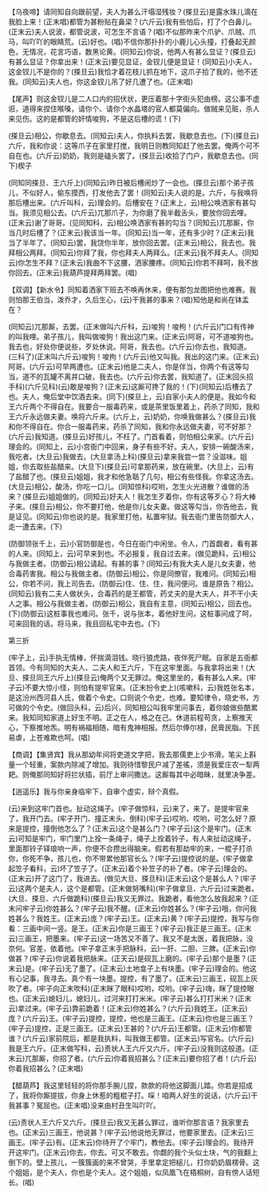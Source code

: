 <!-- { "loadSidebar": true } -->
【乌夜啼】请同知自向跟前望，夫人为甚么汗塌湿残妆？(搽旦云)是露水珠儿滴在我脸上来！(正末唱)都管为甚粉贴在鼻梁？(六斤云)我有些怕后，打了个白鼻儿。(正末云)夫人说波，都管说波，可怎生不言语？(唱)不似那昨来个爪驴、爪贼、爪马，叫吖吖的眼睛荒。(云)好也。(唱)不信你那扑扑的小鹿儿心头撞，打叠起无颜色，无情况，花言巧语，数黑论黄。(同知云)你说，他两人有甚么显证？(搽旦云)有甚么显证？你拿出来！(正末云)要见显证，金钗儿便是显证！(同知云)小夫人，这金钗儿不是你的？(搽旦云)我恰才着花枝儿抓在地下，这爪子拾了我的，他不还我。(同知云)夫人也，你这金钗儿吊了好几遭了也。(正末唱)

【尾声】则这金钗儿是二人口内的招伏状，更压着那十字街头犯由榜。这公事不虚诳，道得来捏住喉嗓，请你个、请你个水晶塔的官人都莫偏向。做贼来见赃，杀人来见伤。这的是都管的奸情唆狗，不是这后槽的谎！(下)

(搽旦云)相公，你歇息去。(同知云)夫人，你执料去罢，我歇息去也。(下)(搽旦云)六斤，我和你说：这等爪子在家里打搅，我明日则教同知赶了他去罢。俺两个可不自在也。(六斤云)奶奶，我则是磕头罢了。(搽旦云)收拾了门户，我歇息去也。(同下)楔子

(同知同搽旦、王六斤上)(同知云)昨日被后槽闹炒了一会也。(搽旦云)那个弟子孩儿，不似好人，偷东摸西，打发他去了罢！(同知云)夫人说的是。六斤，与我唤将那后槽出来。(六斤叫科，云)理会的。后槽安在？(正末上，云)相公唤洒家有甚勾当。我须见相公去。(六斤云)兀那爪子，为你磨了我半截舌头，要放你回去哩。(正末云)谢了哥哥。(见同知科，云)相公唤洒家有甚的勾当？(同知云)兀那厮，你当几时后槽了？(正末云)我该当一年。(同知云)当一年，还有多少时？(正末云)我当了半年了。(同知云)罢，我饶你半年，放你回去罢。(正末云)相公，我去也。我拜相公两拜。(同知云)你拜了我，你也拜夫人两拜么。(正末云)我不拜夫人。(同知云)你怎生不拜？(正末云)我曲不下这腰，洒家腰疼。(同知云)你若不拜呵，我不放你回去。(正末云)我葫芦提拜两拜罢。(唱)

【双调】【新水令】同知着洒家下班去不唤再休来，便有那包龙图把他也难赛。我则怕那王伯当，泼乔才，久后生心，(云)干我甚的事来？(唱)知他是和尚在钵盂在？

(同知云)兀那厮，去罢。(正末做叫六斤科，云)唆狗！唆枸！(六斤云)门口有传神的叫我哩。弟子孩儿，我叫做唆狗！我出这门来。(正末云)阿哥，可不道唆狗也。我去也，好处你便说些，歹处休说。阿哥，我去也。(六斤云)你去也，我知道。(三科了)(正末叫六斤云)唆狗！唆拘！(六斤云)他又叫我。我出的这门来。(正末云)阿哥。(六斤云)可早两遭也。(正末云)他是二夫人，你是伴当，你两个有这等勾当，道不的瓦罐不离井口破，我去也。(六斤云)你去罢，我知道了。(正末回头招手科)(六斤见科)(云)敢是唆狗？(正末云)这厮可搀了我的！(下)(同知云)后槽去了也。夫人，俺后堂中饮酒去来。(同下)(搽旦上，云)自家小夫人的便是。我如今和王六斤两个不得自在。我要合一服毒药来，或是茶里饭里着上，药杀了同知，我和王六斤永远做夫妻。唤将六斤来。(六斤上，云)奶奶，你唤我做甚么？(搽旦云)我和你不得自在。你合一服毒药来，药杀了同知，我和你永远做夫妻，可不好那？(六斤云)我知道。(搽旦云)好孩儿，不枉了。门首看着，则怕相公来家。(六斤云)理会的。(同知上，云)小宫衙门中回来，身子有些不好。夫人，安排一碗酸汤来，我吃者。(大旦云)我做去。(大旦拿汤上科)(搽旦云)拿来我尝一尝？没滋味。姐姐，你去取些盐醋来。(大旦下)(搽旦云)可拿那药来，放在碗里。(大旦上，云)有了盐醋了也。(搽旦云)姐姐，我才和他急聒了几句，相公有些怪我。你拿这汤去。(大旦云)相公，酸汤，你吃一口儿。(同知惊科)哎哟，怎生火光进散？谁做的汤来？(搽旦云)姐姐做的。(同知云)好夫人！我怎生歹着你，你有这等歹心？将大棒子来。(搽旦云)相公，你不要打他，他是你儿女夫妻。做这等勾当，你告他去，我是证见。(同知云)你也说的是。我家里打他，私置牢狱。我去衙门里告防御大人，走一遭去来。(下)

(防御领张千上，云)小官防御是也，今日在衙门中闲坐。令人，门首觑者，看有甚的人来。(同知上，云)可早来到也。不必报复，我自过去来。(做见跪科，云)相公与我做主者。(防御云)相公请起。有甚的事？(同知云)有我大夫人是儿女夫妻，他合毒药害我。相公与我做主者。(防御云)相公，你是同僚官，我难问。(同知云)相公，你若不问，我上司告去。(防御云)住、住、住，我问便问。谁是原告？相公。(同知云)我有二夫人做状头，合毒药的是王都管，药丈夫的是大夫人，并不干小夫人之事。相公与我做主者。(防御云)相公，我自有主意，(同知云)相公，回去也。(下)(防御云)这桩事我也难问。张千，说与张本，着他好生问，这桩事问成了呵，可来回我的话。将马来，我且回私宅中去也。(下)


第三折

(牢子上，云)手执无情棒，怀揣滴泪钱。晓行狼虎路，夜伴死尸眠。自家是五衙都首领。今有同知的大夫人、二夫人和王六斤，下在这牢里面。与我拿将出来！(大旦、搽旦同王六斤上)(搽旦云)俺两个又无罪过。俺这里坐的，看有甚么人来。(牢子云)不要大惊小怪，则怕有提牢官来。(正末扮令史上)(咳嗽科，云)我姓张名本，是这汾州西河县人氏，做着个令史。口则说个令史，也难。要知律令，晓史书，方可做的个令史。(做回头科，云)后兴，同知相公叫我牢里问事去，着你娘做些酷累来。我知同知家道上好生不明。正之在人，格之在己。休道前程苟贪，上察推天心，下察推地炁。明有祸福相随，暗有鬼神相报。然后尔俸尔禄，民膏民脂。下民易虐，上苍难欺也呵。(唱)

【商调】【集贤宾】我从那幼年间将吏道文字把，我去那儒吏上少书滑。笔尖上斟量一个轻重，案款内除减了增加。我则待惜黎民户减了差徭，须是我爱庄农一犁两耙。则俺那同知好将拦状插，前厅上审问撒达。这厮每其中必暗昧，就里决争差。

【逍遥乐】我与你亲身临牢下，自审个虚实，辩个真假。

(云)来到这牢门首也。扯动这绳子。(牢子做惊科，云)来了，来了。是提牢官来了，我开门去。(牢子开门、撞正末头、倒科)(牢子云)哎哟、哎哟，可怎么好？原来是提控，撞倒他怎么了？(正末云)这个是甚么门？(牢子云)这个是牢门。(正末云)可知是牢门，牢门里门上拴一条绳子，绳子上拴着铃子，有人来扯动这绳子，里面那铃子铎琅响一声，你便不合攒出得脑来。假若有那劫牢的来，一棍子打杀你，你死不争，孩儿也，你不带累他那官长么？(牢子云)提控说的是。(牢子做拿起笠子看科，云)坏了笠子了。(正末云)着个补笠子的补了者。(牢子云)理会的。(正末云)开了这门了，我进去。(做见大旦、搽旦科)(正末云)这个是甚么人？(牢子云)这两个是夫人，这个是都管。(正末做努嘴科)(牢子做拿旦、六斤云)过来跪者。(大旦、搽旦、六斤做跪科)(搽旦云)我又无罪过。我跪者，看他怎么放我起来？(正末问牢子云)你姓甚么？(牢子云)我不醒。(正末云)你姓甚么？(牢子云)哦，你问我姓甚么？我姓王。(正末云)庞？(牢子云)王。(正末云)黄？(牢子云)提控，我写与你看：三画中间一竖。是王。(正末云)你是三画王？(牢子云)我正是三画王。(正末云)三画王，把墨来。(牢子云)这一场苦又不善了。我又不是太医，着我把脉，没奈何。官差，依着他。(牢子拿正末手把脉科，云)一肝、二胆、三脾。(正末云)你做甚？(牢子云)你说着我把脉来。(正天云)是砚瓦上磨的。(牢子云)那个是墨？(正末云)是。(牢子云)无了墨了。(正末云)土地龛子上有块墨。(牢子云)理会的。他这有心记事，我寻去。真个有一块墨。提控，有了墨了。(正末云)三画王，砚瓦上灰吹了者。(牢子向正末吹科)(正末眯了眼科)哎哟，哎哟。(牢子云)嗨，眯了提控眼也。(正末云)媳妇儿，媳妇儿，过河来打打米米。(牢子云)甚么打打米米？(正末云)拿过来。(牢子云)靠前跪着！(正末云)你姓甚么？(六斤云)我姓王。(正末云)庞？(六斤云)王。(牢子云)提控，提控，他也是三画王。(正末云)你也是三画王？(牢子云)提控，正是三画王。(正末云)王甚的？(六斤云)王都管。(正末云)你都管谁？(六斤云)家前院后，都是我执料，叫我做王都管。(正末云)写官名。(六斤云)我是王六斤。(正末做写科，云)责状人王六斤又六斤。(牢子云)没我则这般道。(正末云)兀那厮，你招了者。(六斤云)你着我招甚么？(正末云)要你招了者！(六斤云)你着我招甚么？(正末唱)

【醋葫芦】我这里轻轻的将你那手腕儿捏，款款的将他这脚面儿踏。你若是招成了，我将你厮提拔，你身上休惹的粗棍子打。啋！咱两人好生的说话，(六斤云)干我甚事？冤屈也。(正末唱)没来由村丑生叫吖吖。

(云)责状人王六斤又六斤。(搽旦云)我又无甚么罪过，谁听你那言语？我家里去也。(正末云)三画王，他说甚？(牢子云)他说他无罪过，他要家里去。(正末云)三画王。(牢子云)有。(正末云)你待开了个牢门，教他去。(牢子云)理会的。我待开开这牢门。(正末云)你去，你去。可又不敢去。你觑的我个头似土块，气的我翻上倒下的。壁上孩儿，一簇簇画的来不曾哭，手里拿定把槌儿，打你奶奶眉楞骨。这个姐姐，是个夫人，你也是个夫人。这个姐姐，似凤凰飞在梧桐树，自有傍人话短长。(唱)


